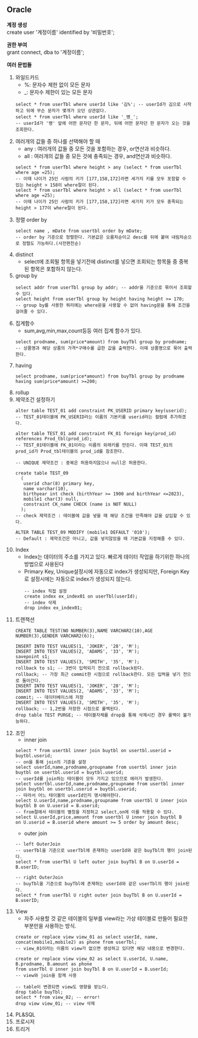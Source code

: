## Oracle

**계정 생성** <br>
create user '계정이름' identified by '비밀번호';<br>

**권한 부여** <br>
grant connect, dba to '계정이름'; <br>

**여러 문법들**
1. 와일드카드
   - %: 문자수 제한 없이 모든 문자
   - _: 문자수 제한이 있는 모든 문자
   ```
   select * from userTbl where userId like '김%'; -- userId가 김으로 시작하고 뒤에 무슨 문자가 몇개가 오던 상관없다.
   select * from userTbl where userId like '_병_';
   -- userId가 '병' 앞에 어떤 문자던 한 문자, 뒤에 어떤 문자던 한 문자가 오는 것을 조회한다. 
   ```
3. 여러개의 값들 중 하나를 선택해야 할 때
   - any : 여러개의 값들 중 모든 것을 포함하는 경우, or연산과 비슷하다.
   - all : 여러개의 값들 중 모든 것에 충족되는 경우, and연산과 비슷하다.
   ```
   select * from userTbl where height > any (select * from userTbl where age =25);
   -- 이때 나이가 25인 사람의 키가 [177,158,172]라면 세가지 키를 모두 포함할 수 있는 height > 158이 where절이 된다.
   select * from userTbl where height > all (select * from userTbl where age =25);
   -- 이때 나이가 25인 사람의 키가 [177,158,172]라면 세가지 키가 모두 충족되는 height > 177이 where절이 된다.
   ```
5. 정렬 order by
   ```
   select name , mDate from usertbl order by mDate;
   -- order by 기준으로 정렬한다. 기본값은 오름차순이고 desc를 뒤에 붙여 내림차순으로 정렬도 가능하다.(사전편찬순)
   ```
7. distinct
   - select에 조회될 항목을 넣기전에 distinct를 넣으면 조회되는 항목들 중 중복된 항목은 포함하지 않는다.
9. group by
   ```
   select addr from userTbl group by addr; -- addr을 기준으로 묶어서 조회할 수 있다.
   select height from userTbl group by height having height >= 170;
   -- group by를 사용한 쿼리에는 where문을 사용할 수 없어 having문을 통해 조건을 걸어줄 수 있다.
   ```
10. 집계함수
    - sum,avg,min,max,count등등 여러 집계 함수가 있다.
    ```
    select prodname, sum(price*amount) from buyTbl group by prodname;
    -- 상품명과 해당 상품의 가격*구매수를 곱한 값을 출력한다. 이때 상품명으로 묶어 출력한다.
    ```
12. having
    ```
    select prodname, sum(price*amount) from buyTbl group by prodname having sum(price*amount) >=200;
    ```
14. rollup
15. 제약조건 설정하기
    ```
    alter table TEST_01 add constraint PK_USERID primary key(userid);
    -- TEST_01테이블에 PK_USERID라는 이름의 기본키를 userid라는 컬럼에 추가하겠다.

    alter table TEST_01 add constraint FK_01 foreign key(prod_id) references Prod_tbl(prod_id);
    -- TEST_01테이블에 FK_01이라는 이름의 외래키를 만든다. 이때 TEST_01의 prod_id가 Prod_tbl테이블의 prod_id를 참조한다.

    -- UNIQUE 제약조건 : 중복은 허용하지않으나 null은 허용한다.

    create table TEST_09
      (
	   userid char(8) primary key,
	   name varchar(10),
       birthyear int check (birthYear >= 1900 and birthYear <=2023),
       mobile1 char(3) null,
       constraint CK_name CHECK (name is NOT NULL)
      );
    -- check 제약조건 : 테이블에 값을 넣을 때 해당 조건을 만족해야 값을 삽입할 수 있다.
    
    ALTER TABLE TEST_09 MODIFY (mobile1 DEFAULT '010');
    -- Default : 제약조건은 아니고, 값을 넣지않았을 때 기본값을 지정해줄 수 있다.
    ```
17. Index
    - Index는 데이터의 주소를 가지고 있다. 빠르게 데이터 작업을 하기위한 하나의 방법으로 사용된다
    - Primary Key, Unique설정시에 자동으로 index가 생성되지만, Foreign Key로 설정시에는 자동으로 index가 생성되지 않는다.
      ```
      -- index 직접 설정
      create index ex_index01 on userTbl(userId);
      -- index 삭제
      drop index ex_index01;
      ```
19. 트랜잭션
    ```
    CREATE TABLE TEST(NO NUMBER(3),NAME VARCHAR2(10),AGE NUMBER(3),GENDER VARCHAR2(6));

    INSERT INTO TEST VALUES(1, 'JOKER', '28', 'M');
    INSERT INTO TEST VALUES(2, 'ADAMS', '33', 'M');
    savepoint s1;
    INSERT INTO TEST VALUES(3, 'SMITH', '35', 'M');
    rollback to s1; -- 3번이 입력되기 전으로 rollback된다.
    rollback; -- 가장 최근 commit한 시점으로 rollback한다. 모든 입력을 넣기 전으로 돌아간다.
    INSERT INTO TEST VALUES(1, 'JOKER', '28', 'M');
    INSERT INTO TEST VALUES(2, 'ADAMS', '33', 'M');
    commit; -- 데이터베이스에 저장
    INSERT INTO TEST VALUES(3, 'SMITH', '35', 'M');
    rollback; -- 1,2번을 저장한 시점으로 롤백된다.
    drop table TEST PURGE; -- 테이블자체를 drop을 통해 삭제시킨 경우 롤백이 불가능하다.
    ```
21. 조인
    - inner join
    ```
    select * from usertbl inner join buytbl on usertbl.userid = buytbl.userid;
    -- on을 통해 join의 기준을 설정
    select userId,name,prodname,groupname from usertbl inner join buytbl on usertbl.userid = buytbl.userid;
    -- userId를 join하는 테이블이 모두 가지고 있으므로 에러가 발생한다.
    select usertbl.userId,name,prodname,groupname from usertbl inner join buytbl on usertbl.userid = buytbl.userid;
    -- 따라서 어느 테이블의 userId인지 명시해야한다.
    select U.userId,name,prodname,groupname from usertbl U inner join buytbl B on U.userid = B.userid;
    -- from절에서 테이블의 별칭을 지정하고 select,on에 이를 적용할 수 있다.
    select U.userId,price,amount from usertbl U inner join buytbl B
    on U.userid = B.userid where amount >= 5 order by amount desc;
    ```
    - outer join
    ```
    -- left OuterJoin
    -- userTbl을 기준으로 userTbl에 존재하는 userId와 같은 buyTbl의 행이 join된다.
    select * from userTbl U left outer join buyTbl B on U.userId = B.userID;
    
    -- right OuterJoin
    -- buyTbl을 기준으로 buyTbl에 존재하는 userId와 같은 userTbl의 행이 join된다.
    select * from userTbl U right outer join buyTbl B on U.userId = B.userID;
    ```
23. View
    - 자주 사용할 것 같은 테이블의 일부를 view라는 가상 테이블로 만들어 필요한 부분만을 사용하는 방식.
    ```
    create or replace view view_01 as select userId, name, concat(mobile1,mobile2) as phone from userTbl;
    -- view_01이라는 이름의 view가 없으면 생성하고 있다면 해당 내용으로 변경한다.

    create or replace view view_02 as select U.userId, U.name, B.prodname, B.amount as phone
    from userTbl U inner join buyTbl B on U.userId = B.userId;
    -- view와 join을 함께 사용

    -- table이 변경되면 view도 영향을 받는다.
    drop table buyTbl;
    select * from view_02; -- error!
    drop view view_01; -- view 삭제
    ```
25. PL&SQL
26. 프로시저
27. 트리거




























